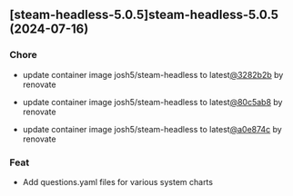 

## [steam-headless-5.0.5]steam-headless-5.0.5 (2024-07-16)

### Chore



- update container image josh5/steam-headless to latest[@3282b2b](https://github.com/3282b2b) by renovate

- update container image josh5/steam-headless to latest[@80c5ab8](https://github.com/80c5ab8) by renovate

- update container image josh5/steam-headless to latest[@a0e874c](https://github.com/a0e874c) by renovate

### Feat



- Add questions.yaml files for various system charts